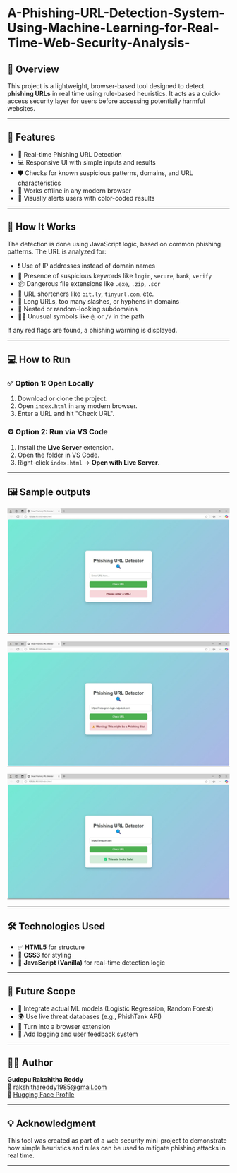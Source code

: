 # A-Phishing-URL-Detection-System-Using-Machine-Learning-for-Real-Time-Web-Security-Analysis-

## 🌟 Overview

This project is a lightweight, browser-based tool designed to detect **phishing URLs** in real time using rule-based heuristics. It acts as a quick-access security layer for users before accessing potentially harmful websites.

---

## 🎯 Features

- 🚨 Real-time Phishing URL Detection
- 💻 Responsive UI with simple inputs and results
- 🛡️ Checks for known suspicious patterns, domains, and URL characteristics
- 📱 Works offline in any modern browser
- 🌈 Visually alerts users with color-coded results

---

## 🧠 How It Works

The detection is done using JavaScript logic, based on common phishing patterns. The URL is analyzed for:

- ❗ Use of IP addresses instead of domain names  
- 🔑 Presence of suspicious keywords like `login`, `secure`, `bank`, `verify`  
- 📦 Dangerous file extensions like `.exe`, `.zip`, `.scr`  
- 🔗 URL shorteners like `bit.ly`, `tinyurl.com`, etc.  
- 🚫 Long URLs, too many slashes, or hyphens in domains  
- 🧪 Nested or random-looking subdomains  
- 🕵️‍♂️ Unusual symbols like `@`, or `//` in the path  

If any red flags are found, a phishing warning is displayed.


---

## 💻 How to Run

### ✅ Option 1: Open Locally
1. Download or clone the project.
2. Open `index.html` in any modern browser.
3. Enter a URL and hit "Check URL".

### ⚙️ Option 2: Run via VS Code
1. Install the **Live Server** extension.
2. Open the folder in VS Code.
3. Right-click `index.html` → **Open with Live Server**.

---

## 🖼️ Sample outputs

![image](https://github.com/GudepuRakshitha/A-Phishing-URL-Detection-System-Using-Machine-Learning-for-Real-Time-Web-Security-Analysis-/blob/6656d6a3f9cea9dd835bf9c7d34338346a8c8d8c/WhatsApp%20Image%202025-05-22%20at%2014.57.05_b5c3db1f.jpg)

![image](https://github.com/GudepuRakshitha/A-Phishing-URL-Detection-System-Using-Machine-Learning-for-Real-Time-Web-Security-Analysis-/blob/6656d6a3f9cea9dd835bf9c7d34338346a8c8d8c/WhatsApp%20Image%202025-05-22%20at%2014.57.06_094eb75e.jpg)

![image](https://github.com/GudepuRakshitha/A-Phishing-URL-Detection-System-Using-Machine-Learning-for-Real-Time-Web-Security-Analysis-/blob/6656d6a3f9cea9dd835bf9c7d34338346a8c8d8c/WhatsApp%20Image%202025-05-22%20at%2014.57.06_d3c4629e.jpg)

---

## 🛠️ Technologies Used

- ✅ **HTML5** for structure
- 🎨 **CSS3** for styling
- 🧠 **JavaScript (Vanilla)** for real-time detection logic

---

## 🔮 Future Scope

- 🤖 Integrate actual ML models (Logistic Regression, Random Forest)
- 🌍 Use live threat databases (e.g., PhishTank API)
- 🧩 Turn into a browser extension
- 💬 Add logging and user feedback system

---

## 👩‍💻 Author

**Gudepu Rakshitha Reddy**  
📧 rakshithareddy1985@gmail.com   
🔗 [Hugging Face Profile](https://huggingface.co/GudepuRakshithaReddy)

---


## 💡 Acknowledgment

This tool was created as part of a web security mini-project to demonstrate how simple heuristics and rules can be used to mitigate phishing attacks in real time.

---



